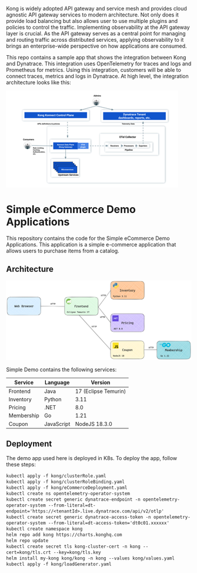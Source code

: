 
Kong is widely adopted API gateway and service mesh and provides cloud agnostic API gateway services to modern architecture. Not only does it provide load balancing but also allows user to use multiple plugins and policies to control the traffic. Implementing observability at the API gateway layer is crucial. As the API gateway serves as a central point for managing and routing traffic across distributed services, applying observability to it brings an enterprise-wide perspective on how applications are consumed.

This repo contains a sample app that shows the integration between Kong and Dynatrace. This integration uses OpenTelemetry for traces and logs and Prometheus for metrics. Using this integration, customers will be able to connect traces, metrics and logs in Dynatrace. At high level, the integration architecture looks like this:

![alt text](images/kong1.png "Architecture")

# Simple eCommerce Demo Applications
This repository contains the code for the Simple eCommerce Demo Applications.
This application is a simple e-commerce application that allows users to purchase items from a catalog.

## Architecture

![Architecture](assets/architecture.png)

Simple Demo contains the following services:

| Service | Language | Version |
| --- | --- | --- |
| Frontend | Java | 17 (Eclipse Temurin) |
| Inventory | Python | 3.11 |
| Pricing | .NET | 8.0 |
| Membership | Go | 1.21 |
| Coupon | JavaScript | NodeJS 18.3.0 |

## Deployment
The demo app used here is deployed in K8s. To deploy the app, follow these steps:

```
kubectl apply -f kong/clusterRole.yaml
kubectl apply -f kong/clusterRoleBinding.yaml
kubectl apply -f kong/eCommerceDeployment.yaml
kubectl create ns opentelemetry-operator-system
kubectl create secret generic dynatrace-endpoint -n opentelemetry-operator-system --from-literal=dt-endpoint='https://<tenantId>.live.dynatrace.com/api/v2/otlp'
kubectl create secret generic dynatrace-access-token -n opentelemetry-operator-system --from-literal=dt-access-token='dt0c01.xxxxxx'
kubectl create namespace kong
helm repo add kong https://charts.konghq.com
helm repo update
kubectl create secret tls kong-cluster-cert -n kong --cert=kong/tls.crt --key=kong/tls.key
helm install my-kong kong/kong -n kong --values kong/values.yaml
kubectl apply -f kong/loadGenerator.yaml
```

